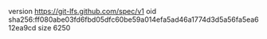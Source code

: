 version https://git-lfs.github.com/spec/v1
oid sha256:ff080abe03fd6fbd05dfc60be59a014efa5ad46a1774d3d5a56fa5ea612ea9cd
size 6250
